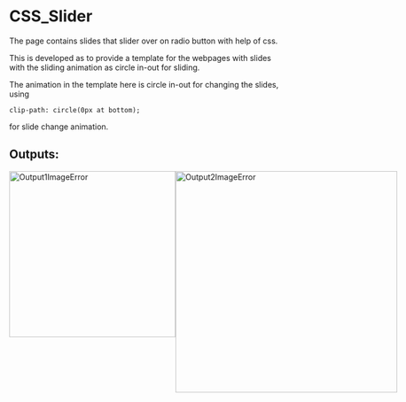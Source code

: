# CSS_Slider
The page contains slides that slider over on radio button with help of css.

This is developed as to provide a template for the webpages with slides with the sliding animation
as circle in-out for sliding.

The animation in the template here is circle in-out for changing the slides,
using
<pre><code>clip-path: circle(0px at bottom);</code></pre>
for slide change animation.

## Outputs:
<div style="display:flex;">
  
<img src="https://user-images.githubusercontent.com/58340159/118222140-a91bc780-b49c-11eb-9ec2-1657d00cf4aa.png" height="300px" height="auto" alt="Output1ImageError">
<img src="https://user-images.githubusercontent.com/58340159/118222142-a9b45e00-b49c-11eb-869f-971dd0266de8.png" width="400px" height="auto" alt="Output2ImageError">

</div>
